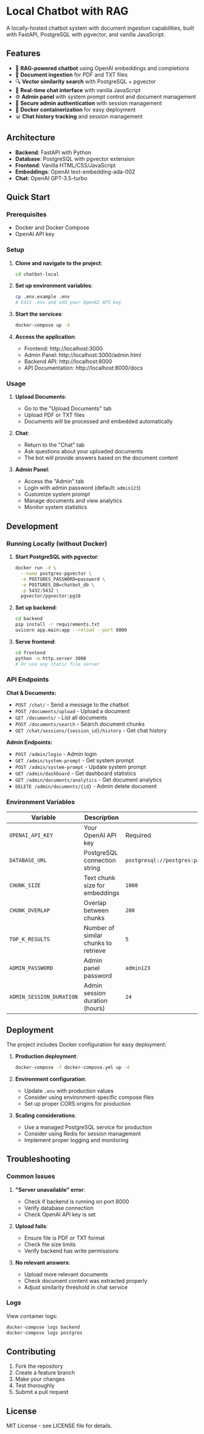 # Local Chatbot with RAG

A locally-hosted chatbot system with document ingestion capabilities, built with FastAPI, PostgreSQL with pgvector, and vanilla JavaScript.

## Features

- 🤖 **RAG-powered chatbot** using OpenAI embeddings and completions
- 📄 **Document ingestion** for PDF and TXT files
- 🔍 **Vector similarity search** with PostgreSQL + pgvector
- 💬 **Real-time chat interface** with vanilla JavaScript
- ⚙️ **Admin panel** with system prompt control and document management
- 🔐 **Secure admin authentication** with session management
- 🐳 **Docker containerization** for easy deployment
- 📊 **Chat history tracking** and session management

## Architecture

- **Backend**: FastAPI with Python
- **Database**: PostgreSQL with pgvector extension
- **Frontend**: Vanilla HTML/CSS/JavaScript
- **Embeddings**: OpenAI text-embedding-ada-002
- **Chat**: OpenAI GPT-3.5-turbo

## Quick Start

### Prerequisites

- Docker and Docker Compose
- OpenAI API key

### Setup

1. **Clone and navigate to the project**:
   ```bash
   cd chatbot-local
   ```

2. **Set up environment variables**:
   ```bash
   cp .env.example .env
   # Edit .env and add your OpenAI API key
   ```

3. **Start the services**:
   ```bash
   docker-compose up -d
   ```

4. **Access the application**:
   - Frontend: http://localhost:3000
   - Admin Panel: http://localhost:3000/admin.html
   - Backend API: http://localhost:8000
   - API Documentation: http://localhost:8000/docs

### Usage

1. **Upload Documents**: 
   - Go to the "Upload Documents" tab
   - Upload PDF or TXT files
   - Documents will be processed and embedded automatically

2. **Chat**:
   - Return to the "Chat" tab
   - Ask questions about your uploaded documents
   - The bot will provide answers based on the document content

3. **Admin Panel**:
   - Access the "Admin" tab
   - Login with admin password (default: `admin123`)
   - Customize system prompt
   - Manage documents and view analytics
   - Monitor system statistics

## Development

### Running Locally (without Docker)

1. **Start PostgreSQL with pgvector**:
   ```bash
   docker run -d \
     --name postgres-pgvector \
     -e POSTGRES_PASSWORD=password \
     -e POSTGRES_DB=chatbot_db \
     -p 5432:5432 \
     pgvector/pgvector:pg16
   ```

2. **Set up backend**:
   ```bash
   cd backend
   pip install -r requirements.txt
   uvicorn app.main:app --reload --port 8000
   ```

3. **Serve frontend**:
   ```bash
   cd frontend
   python -m http.server 3000
   # Or use any static file server
   ```

### API Endpoints

**Chat & Documents:**
- `POST /chat/` - Send a message to the chatbot
- `POST /documents/upload` - Upload a document
- `GET /documents/` - List all documents
- `POST /documents/search` - Search document chunks
- `GET /chat/sessions/{session_id}/history` - Get chat history

**Admin Endpoints:**
- `POST /admin/login` - Admin login
- `GET /admin/system-prompt` - Get system prompt
- `POST /admin/system-prompt` - Update system prompt
- `GET /admin/dashboard` - Get dashboard statistics
- `GET /admin/documents/analytics` - Get document analytics
- `DELETE /admin/documents/{id}` - Admin delete document

### Environment Variables

| Variable | Description | Default |
|----------|-------------|---------|
| `OPENAI_API_KEY` | Your OpenAI API key | Required |
| `DATABASE_URL` | PostgreSQL connection string | `postgresql://postgres:password@localhost:5432/chatbot_db` |
| `CHUNK_SIZE` | Text chunk size for embeddings | `1000` |
| `CHUNK_OVERLAP` | Overlap between chunks | `200` |
| `TOP_K_RESULTS` | Number of similar chunks to retrieve | `5` |
| `ADMIN_PASSWORD` | Admin panel password | `admin123` |
| `ADMIN_SESSION_DURATION` | Admin session duration (hours) | `24` |

## Deployment

The project includes Docker configuration for easy deployment:

1. **Production deployment**:
   ```bash
   docker-compose -f docker-compose.yml up -d
   ```

2. **Environment configuration**:
   - Update `.env` with production values
   - Consider using environment-specific compose files
   - Set up proper CORS origins for production

3. **Scaling considerations**:
   - Use a managed PostgreSQL service for production
   - Consider using Redis for session management
   - Implement proper logging and monitoring

## Troubleshooting

### Common Issues

1. **"Server unavailable" error**:
   - Check if backend is running on port 8000
   - Verify database connection
   - Check OpenAI API key is set

2. **Upload fails**:
   - Ensure file is PDF or TXT format
   - Check file size limits
   - Verify backend has write permissions

3. **No relevant answers**:
   - Upload more relevant documents
   - Check document content was extracted properly
   - Adjust similarity threshold in chat service

### Logs

View container logs:
```bash
docker-compose logs backend
docker-compose logs postgres
```

## Contributing

1. Fork the repository
2. Create a feature branch
3. Make your changes
4. Test thoroughly
5. Submit a pull request

## License

MIT License - see LICENSE file for details.